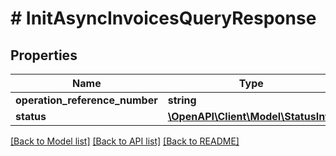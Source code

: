 # # InitAsyncInvoicesQueryResponse

## Properties

Name | Type | Description | Notes
------------ | ------------- | ------------- | -------------
**operation_reference_number** | **string** |  | [optional]
**status** | [**\OpenAPI\Client\Model\StatusInfo**](StatusInfo.md) |  | [optional]

[[Back to Model list]](../../README.md#models) [[Back to API list]](../../README.md#endpoints) [[Back to README]](../../README.md)
